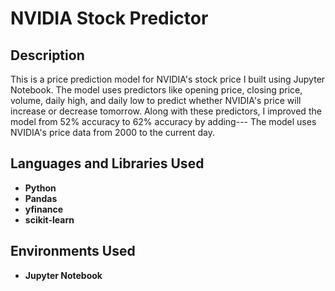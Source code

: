 <h1>NVIDIA Stock Predictor</h1>

<h2>Description</h2>
This is a price prediction model for NVIDIA's stock price I built using Jupyter Notebook. The model uses predictors like opening price, closing price, volume, daily high, and daily low to predict whether NVIDIA's price will increase or decrease tomorrow. Along with these predictors, I improved the model from 52% accuracy to 62% accuracy by adding--- The model uses NVIDIA's price data from 2000 to the current day. 
<br />


<h2>Languages and Libraries Used</h2>

- <b>Python</b> 
- <b>Pandas</b>
- <b>yfinance</b>
- <b>scikit-learn</b>


<h2>Environments Used </h2>

- <b>Jupyter Notebook</b>
<!--
 ```diff
- text in red
+ text in green
! text in orange
# text in gray
@@ text in purple (and bold)@@
```
--!>

